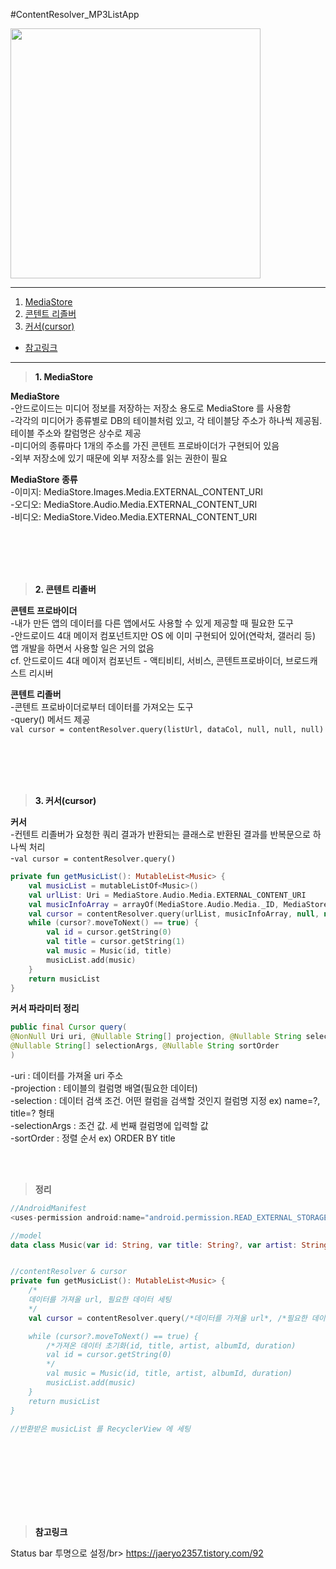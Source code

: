#ContentResolver_MP3ListApp

<img src="이미지 주소" height="400"/>

---
1. <a href = "#content1">MediaStore</a></br>
2. <a href = "#content2">콘텐트 리졸버</a></br>
3. <a href = "#content3">커서(cursor)</a></br>
* <a href = "#ref">참고링크</a>
---

><a id = "content1">**1. MediaStore**</a></br>

**MediaStore**</br>
-안드로이드는 미디어 정보를 저장하는 저장소 용도로 MediaStore 를 사용함</br>
-각각의 미디어가 종류별로 DB의 테이블처럼 있고, 각 테이블당 주소가 하나씩 제공됨. 테이블 주소와 칼럼명은 상수로 제공</br>
-미디어의 종류마다 1개의 주소를 가진 콘텐트 프로바이더가 구현되어 있음</br>
-외부 저장소에 있기 때문에 외부 저장소를 읽는 권한이 필요</br>

**MediaStore 종류**</br>
-이미지: MediaStore.Images.Media.EXTERNAL_CONTENT_URI</br>
-오디오: MediaStore.Audio.Media.EXTERNAL_CONTENT_URI</br>
-비디오: MediaStore.Video.Media.EXTERNAL_CONTENT_URI</br>

<br></br>
<br></br>

><a id = "content2">**2. 콘텐트 리졸버**</a></br>

**콘텐트 프로바이더**</br>
-내가 만든 앱의 데이터를 다른 앱에서도 사용할 수 있게 제공할 때 필요한 도구</br>
-안드로이드 4대 메이저 컴포넌트지만 OS 에 이미 구현되어 있어(연락처, 갤러리 등) 앱 개발을 하면서 사용할 일은 거의 없음</br>
cf. 안드로이드 4대 메이저 컴포넌트 - 액티비티, 서비스, 콘텐트프로바이더, 브로드캐스트 리시버</br>


**콘텐트 리졸버**</br>
-콘텐트 프로바이더로부터 데이터를 가져오는 도구</br>
-query() 메서드 제공</br>
`val cursor = contentResolver.query(listUrl, dataCol, null, null, null)`</br>

<br></br>
<br></br>

><a id = "content3">**3. 커서(cursor)**</a></br>

**커서**</br>
-컨텐트 리졸버가 요청한 쿼리 결과가 반환되는 클래스로 반환된 결과를 반복문으로 하나씩 처리</br>
-`val cursor = contentResolver.query()` </br>

```kotlin
private fun getMusicList(): MutableList<Music> {
    val musicList = mutableListOf<Music>()
    val urlList: Uri = MediaStore.Audio.Media.EXTERNAL_CONTENT_URI
    val musicInfoArray = arrayOf(MediaStore.Audio.Media._ID, MediaStore.Audio.Media.TITLE)
    val cursor = contentResolver.query(urlList, musicInfoArray, null, null, null)
    while (cursor?.moveToNext() == true) {
        val id = cursor.getString(0)
        val title = cursor.getString(1)
        val music = Music(id, title)
        musicList.add(music)
    }
    return musicList
}
```


**커서 파라미터 정리**

```java
public final Cursor query(
@NonNull Uri uri, @Nullable String[] projection, @Nullable String selection,
@Nullable String[] selectionArgs, @Nullable String sortOrder
)
```

-uri : 데이터를 가져올 uri 주소</br>
-projection : 테이블의 컬럼명 배열(필요한 데이터)</br>
-selection : 데이터 검색 조건. 어떤 컬럼을 검색할 것인지 컬럼명 지정 ex) name=?, title=? 형태</br>
-selectionArgs : 조건 값. 세 번째 컬럼명에 입력할 값</br>
-sortOrder : 정렬 순서 ex) ORDER BY title</br>

<br></br>


>**정리**
```kotlin
//AndroidManifest
<uses-permission android:name="android.permission.READ_EXTERNAL_STORAGE"/>

//model
data class Music(var id: String, var title: String?, var artist: String?, var albumId: String?, var duration: Long?)


//contentResolver & cursor
private fun getMusicList(): MutableList<Music> {
    /*
    데이터를 가져올 url, 필요한 데이터 세팅
    */
    val cursor = contentResolver.query(/*데이터를 가져올 url*, /*필요한 데이터*/, null, null, null)

    while (cursor?.moveToNext() == true) {
        /*가져온 데이터 초기화(id, title, artist, albumId, duration)
        val id = cursor.getString(0)
        */
        val music = Music(id, title, artist, albumId, duration)
        musicList.add(music)
    }
    return musicList
}

//반환받은 musicList 를 RecyclerView 에 세팅
```

<br></br>
<br></br>
---

><a id = "ref">**참고링크**</a></br>

Status bar 투명으로 설정/br>
https://jaeryo2357.tistory.com/92</br>
